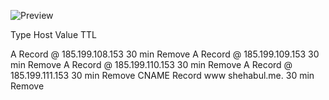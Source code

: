 ![Preview](https://github.com/tmKamal/hosted-images/blob/master/under-construction/Document.gif?raw=true)<br/> 


Type	        Host Value            TTL

A Record	    @    185.199.108.153  30 min  Remove
A Record	    @    185.199.109.153  30 min  Remove
A Record	    @    185.199.110.153  30 min  Remove
A Record	    @    185.199.111.153  30 min  Remove
CNAME Record	www  shehabul.me.     30 min  Remove

